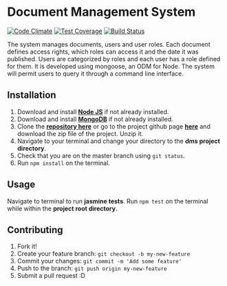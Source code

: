 # Document Management System

[![Code Climate](https://codeclimate.com/github/andela-ooduntan/dms-api/badges/gpa.svg)](https://codeclimate.com/github/andela-ooduntan/dms-api) [![Test Coverage](https://codeclimate.com/github/andela-ooduntan/dms-api/badges/coverage.svg)](https://codeclimate.com/github/andela-ooduntan/dms-api/coverage) [![Build Status](https://travis-ci.org/andela-ooduntan/dms-api.svg?branch=master)](https://travis-ci.org/andela-ooduntan/dms-api)

The system manages documents, users and user roles. Each document defines access rights, which roles can access it and the date it was published. Users are categorized by roles and each user has a role defined for them.
It is developed using ​mongoose​, an ODM for Node. The system will permit users to query it through a command line interface.


## Installation

1. Download and install [**Node JS**](https://nodejs.org/en/) if not already installed.
1. Download and install [**MongoDB**](https://www.mongodb.org/) if not already installed.
1. Clone the [**repository here**](https://codeclimate.com/github/andela-ooduntan/dms-api) or go to the project github page [**here**](https://codeclimate.com/github/andela-ooduntan/dms-api.git) and download the zip file of the project. Unzip it.
1. Navigate to your terminal and change your directory to the **dms project directory**.
1. Check that you are on the master branch using `git status`.
1. Run `npm install` on the terminal.

## Usage
Navigate to terminal to run **jasmine tests**.
Run `npm test` on the terminal while within the **project root directory**.

## Contributing
1. Fork it!
1. Create your feature branch: `git checkout -b my-new-feature`
1. Commit your changes: `git commit -m 'Add some feature'`
1. Push to the branch: `git push origin my-new-feature`
1. Submit a pull request :D
